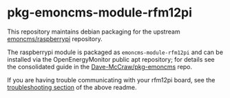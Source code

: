pkg-emoncms-module-rfm12pi
========================

This repository maintains debian packaging for the upstream [emoncms/raspberrypi](https://github.com/emoncms/raspberrypi) repository.

The raspberrypi module is packaged as `emoncms-module-rfm12pi` and can be installed via the OpenEnergyMonitor public apt repository; for details see the consolidated guide in the  [Dave-McCraw/pkg-emoncms](https://github.com/Dave-McCraw/pkg-emoncms/blob/master/docs/install.md) repo.

If you are having trouble communicating with your rfm12pi board, see the [troubleshooting section](https://github.com/Dave-McCraw/pkg-emoncms/blob/master/docs/install.md#rfm12pi-system-configuration) of the above readme.
